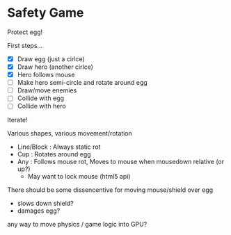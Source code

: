 # Safety Game

Protect egg!

First steps...
- [x] Draw egg (just a cirlce)
- [x] Draw hero (another cirlce)
- [x] Hero follows mouse
- [ ] Make hero semi-circle and rotate around egg
- [ ] Draw/move enemies
- [ ] Collide with egg
- [ ] Collide with hero

Iterate!

Various shapes, various movement/rotation

- Line/Block : Always static rot
- Cup : Rotates around egg
- Any : Follows mouse rot, Moves to mouse when mousedown relative (or up?)
  - May want to lock mouse (html5 api)

There should be some dissencentive for moving mouse/shield over egg
- slows down shield?
- damages egg?

any way to move physics / game logic into GPU?
